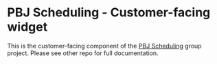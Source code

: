 # PBJ Scheduling - Customer-facing widget
This is the customer-facing component of the [PBJ Scheduling](https://github.com/apatheticking/pbj-business) group project. Please see other repo for full documentation.
